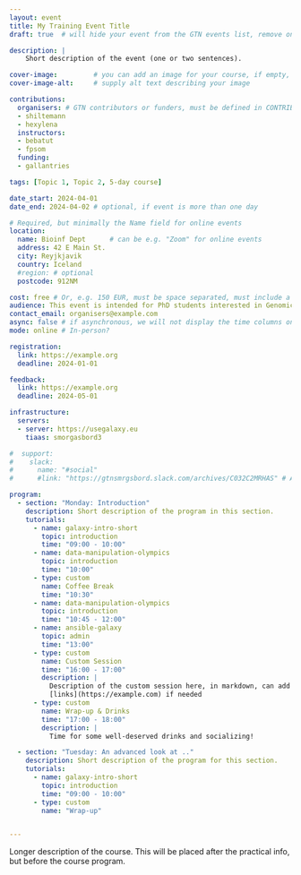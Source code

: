 ```yaml
---
layout: event
title: My Training Event Title
draft: true  # will hide your event from the GTN events list, remove once you are ready to announce your event

description: |
    Short description of the event (one or two sentences).

cover-image:         # you can add an image for your course, if empty, the GTN logo will be used
cover-image-alt:     # supply alt text describing your image

contributions:
  organisers: # GTN contributors or funders, must be defined in CONTRIBUTORS.yaml
  - shiltemann
  - hexylena
  instructors:
  - bebatut
  - fpsom
  funding:
  - gallantries

tags: [Topic 1, Topic 2, 5-day course]

date_start: 2024-04-01
date_end: 2024-04-02 # optional, if event is more than one day

# Required, but minimally the Name field for online events
location:
  name: Bioinf Dept      # can be e.g. "Zoom" for online events
  address: 42 E Main St.
  city: Reyjkjavik
  country: Iceland
  #region: # optional
  postcode: 912NM

cost: free # Or, e.g. 150 EUR, must be space separated, must include a currency in ISO 4217 format
audience: This event is intended for PhD students interested in Genomics. A basic knowledge in R is useful but not required.
contact_email: organisers@example.com
async: false # if asynchronous, we will not display the time columns on the program
mode: online # In-person?

registration:
  link: https://example.org
  deadline: 2024-01-01

feedback:
  link: https://example.org
  deadline: 2024-05-01

infrastructure:
  servers:
  - server: https://usegalaxy.eu
    tiaas: smorgasbord3

#  support:
#    slack:
#      name: "#social"
#      #link: "https://gtnsmrgsbord.slack.com/archives/C032C2MRHAS" # Assumes GTN slack by default.

program:
  - section: "Monday: Introduction"
    description: Short description of the program in this section.
    tutorials:
      - name: galaxy-intro-short
        topic: introduction
        time: "09:00 - 10:00"
      - name: data-manipulation-olympics
        topic: introduction
        time: "10:00"
      - type: custom
        name: Coffee Break
        time: "10:30"
      - name: data-manipulation-olympics
        topic: introduction
        time: "10:45 - 12:00"
      - name: ansible-galaxy
        topic: admin
        time: "13:00"
      - type: custom
        name: Custom Session
        time: "16:00 - 17:00"
        description: |
          Description of the custom session here, in markdown, can add
          [links](https://example.com) if needed
      - type: custom
        name: Wrap-up & Drinks
        time: "17:00 - 18:00"
        description: |
          Time for some well-deserved drinks and socializing!

  - section: "Tuesday: An advanced look at .."
    description: Short description of the program for this section.
    tutorials:
      - name: galaxy-intro-short
        topic: introduction
        time: "09:00 - 10:00"
      - type: custom
        name: "Wrap-up"


---
```


Longer description of the course. This will be placed after the practical info, but before the course program.
